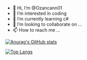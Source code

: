- 👋 Hi, I’m @Ozancann01
- 👀 I’m interested in coding
- 🌱 I’m currently learning c#
- 💞️ I’m looking to collaborate on ...
- 📫 How to reach me ...

<!---
Ozancann01/Ozancann01 is a ✨ special ✨ repository because its `README.md` (this file) appears on your GitHub profile.
You can click the Preview link to take a look at your changes.
--->

[![Anurag's GitHub stats](https://github-readme-stats.vercel.app/api?username=Ozancann01&count_private=true)](https://github.com/anuraghazra/github-readme-stats)

[![Top Langs](https://github-readme-stats.vercel.app/api/top-langs/?username=Ozancann01&layout=compact)](https://github.com/anuraghazra/github-readme-stats)
